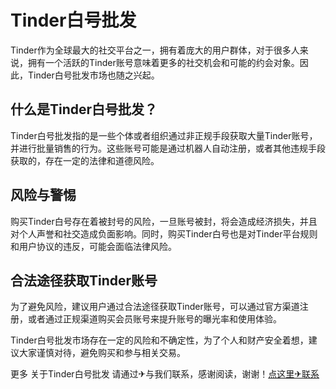 # Tinder白号批发

Tinder作为全球最大的社交平台之一，拥有着庞大的用户群体，对于很多人来说，拥有一个活跃的Tinder账号意味着更多的社交机会和可能的约会对象。因此，Tinder白号批发市场也随之兴起。

## 什么是Tinder白号批发？

Tinder白号批发指的是一些个体或者组织通过非正规手段获取大量Tinder账号，并进行批量销售的行为。这些账号可能是通过机器人自动注册，或者其他违规手段获取的，存在一定的法律和道德风险。

## 风险与警惕

购买Tinder白号存在着被封号的风险，一旦账号被封，将会造成经济损失，并且对个人声誉和社交造成负面影响。同时，购买Tinder白号也是对Tinder平台规则和用户协议的违反，可能会面临法律风险。

## 合法途径获取Tinder账号

为了避免风险，建议用户通过合法途径获取Tinder账号，可以通过官方渠道注册，或者通过正规渠道购买会员账号来提升账号的曝光率和使用体验。

Tinder白号批发市场存在一定的风险和不确定性，为了个人和财产安全着想，建议大家谨慎对待，避免购买和参与相关交易。

更多 关于Tinder白号批发 请通过✈与我们联系，感谢阅读，谢谢！[点这里✈联系](https://a.k02.cc)